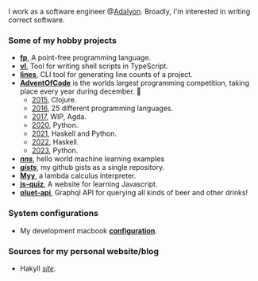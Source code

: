 I work as a software engineer @[Adalyon](https://www.adalyon.com/).
Broadly, I'm interested in writing correct software.

### Some of my hobby projects
- [**fp**](https://github.com/japiirainen/fp), A point-free programming language.
- [**vl**](https://github.com/japiirainen/vl), Tool for writing shell scripts in TypeScript.
- [**lines**](https://github.com/japiirainen/lines), CLI tool for generating line counts of a project.
- [**AdventOfCode**](https://adventofcode.com/) is the worlds largest programming competition, taking place every year during december. 🎄
  - [2015](https://github.com/japiirainen/aoc-2015), Clojure.
  - [2016](https://github.com/japiirainen/aoc-2016), 25 different programming languages.
  - [2017](https://github.com/japiirainen/aoc-2017), WIP, Agda.
  - [2020](https://github.com/japiirainen/aoc-2020), Python.
  - [2021](https://github.com/japiirainen/aoc-2021), Haskell and Python.
  - [2022](https://github.com/japiirainen/aoc-2022), Haskell.
  - [2023](https://github.com/japiirainen/aoc-2023), Python.
- [***nns***](https://github.com/japiirainen/nns), hello world machine learning examples
- [***gists***](https://github.com/japiirainen/gists), my github gists as a single repository.
- [**Myy**](https://github.com/japiirainen/myy), a lambda calculus interpreter.
- [**js-quiz**](https://github.com/japiirainen/js-quiz), A website for learning Javascript.
- [**oluet-api**](https://github.com/japiirainen/go-oluet-api), Graphql API for querying all kinds of beer and other drinks!

### System configurations
- My development macbook [**configuration**](https://github.com/japiirainen/darwin).

### Sources for my personal website/blog
- Hakyll [*site*](https://github.com/japiirainen/japiirainen.github.io).
